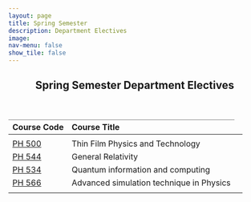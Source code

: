 ```yaml
---
layout: page
title: Spring Semester
description: Department Electives
image: 
nav-menu: false
show_tile: false
---
```


<!-- Main -->
<div id="main" class="alt">

<!-- One -->
<section id="one">
	<div class="inner">
		<header class="major">
			<h2>Spring Semester Department Electives</h2>
		</header>

<!-- Content -->

<style type="text/css">
.tg  {border-collapse:collapse;border-spacing:0;}
.tg .tg-fymr{border-color:inherit;font-weight:bold;text-align:left;vertical-align:top}
.tg .tg-0pky{border-color:inherit;text-align:left;vertical-align:top}
.tg .tg-7btt{border-color:inherit;font-weight:bold;text-align:center;vertical-align:top}
</style>
<table class="tg">
<thead>
  <tr>
    <th class="tg-fymr">Course Code</th>
    <th class="tg-fymr">Course Title</th>
    
  </tr>
</thead>
<tbody>
  <tr>
    <td class="tg-0pky"></td>
    <td class="tg-0pky"></td>
    <td class="tg-0pky"></td>
  </tr>
  
  <tr>
    <td class="tg-0pky"><a href="springsem\ph500.html">PH 500</a></td>
    <td class="tg-0pky">Thin Film Physics and Technology</td>
    
  </tr>
  <tr>
    <td class="tg-0pky"><a href="springsem\ph544.html">PH 544</a></td>
    <td class="tg-0pky">General Relativity</td>
    
  </tr>



   <tr>
    <td class="tg-0pky"><a href="springsem\ph534.html">PH 534</a></td>
    <td class="tg-0pky">Quantum information and computing</td>
    
  </tr>

   <tr>
    <td class="tg-0pky"><a href="springsem\ph566.html">PH 566</a></td>
    <td class="tg-0pky">Advanced simulation technique in Physics</td>
    
  </tr>



  <tr>
    <td class="tg-0pky"></td>
    <td class="tg-0pky"></td>
    <td class="tg-0pky"></td>
  </tr>

</tbody>
</table>
